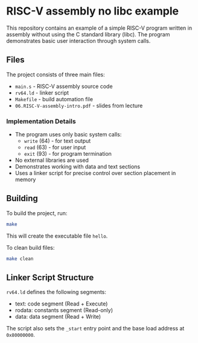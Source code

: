 # RISC-V assembly no libc example

This repository contains an example of a simple RISC-V program written in assembly without using the C standard library (libc). The program demonstrates basic user interaction through system calls.

## Files

The project consists of three main files:
- `main.s` - RISC-V assembly source code
- `rv64.ld` - linker script
- `Makefile` - build automation file
- `06.RISC-V-assembly-intro.pdf` - slides from lecture

### Implementation Details

- The program uses only basic system calls:
  - `write` (64) - for text output
  - `read` (63) - for user input
  - `exit` (93) - for program termination
- No external libraries are used
- Demonstrates working with data and text sections
- Uses a linker script for precise control over section placement in memory

## Building

To build the project, run:
```bash
make
```

This will create the executable file `hello`.

To clean build files:
```bash
make clean
```

## Linker Script Structure

`rv64.ld` defines the following segments:
- text: code segment (Read + Execute)
- rodata: constants segment (Read-only)
- data: data segment (Read + Write)

The script also sets the `_start` entry point and the base load address at `0x80000000`.

